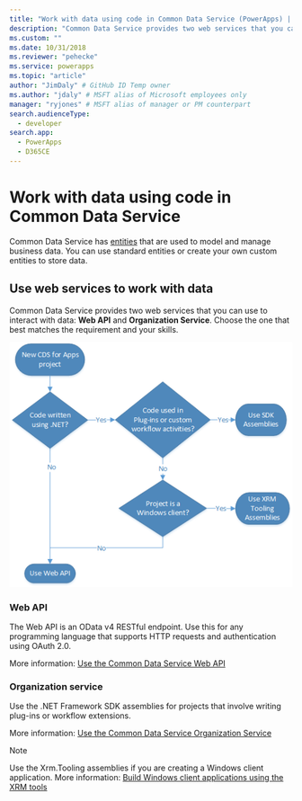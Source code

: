 ```yaml
---
title: "Work with data using code in Common Data Service (PowerApps) | Microsoft Docs" 
description: "Common Data Service provides two web services that you can use to interact with data: Web API and Organization Service." # 115-145 characters including spaces. This abstract displays in the search result.
ms.custom: ""
ms.date: 10/31/2018
ms.reviewer: "pehecke"
ms.service: powerapps
ms.topic: "article"
author: "JimDaly" # GitHub ID Temp owner
ms.author: "jdaly" # MSFT alias of Microsoft employees only
manager: "ryjones" # MSFT alias of manager or PM counterpart
search.audienceType: 
  - developer
search.app: 
  - PowerApps
  - D365CE
---
```

# Work with data using code in Common Data Service

Common Data Service has [entities](entities.md) that are used to model and manage business data. You can use standard entities or create your own custom entities to store data. 

## Use web services to work with data

Common Data Service provides two web services that you can use to interact with data: **Web API** and **Organization Service**. Choose the one that best matches the requirement and your skills. 

![Flow diagram to choose web service](media/whentousewebapi.png)

### Web API

The Web API is an OData v4 RESTful endpoint. Use this for any programming language that supports HTTP requests and authentication using OAuth 2.0.

More information: [Use the Common Data Service Web API](webapi/overview.md) 

### Organization service

Use the .NET Framework SDK assemblies for projects that involve writing plug-ins or workflow extensions. 

More information: [Use the Common Data Service Organization Service](org-service/overview.md)

> [!NOTE]
> Use the Xrm.Tooling assemblies if you are creating a Windows client application. More information: [Build Windows client applications using the XRM tools](xrm-tooling/build-windows-client-applications-xrm-tools.md)
